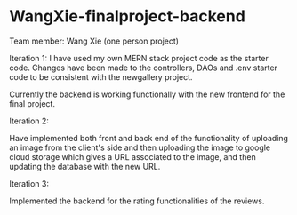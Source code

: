 # WangXie-finalproject-backend

Team member: Wang Xie (one person project)

Iteration 1:
I have used my own MERN stack project code as the starter code. Changes have been made to the controllers, DAOs and .env starter code to be consistent with the newgallery project. 

Currently the backend is working functionally with the new frontend for the final project.

Iteration 2:

Have implemented both front and back end of the functionality of uploading an image from the client's side and then uploading the image to google cloud storage which gives a URL associated to the image, and then updating the database with the new URL. 


Iteration 3:

Implemented the backend for the rating functionalities of the reviews.